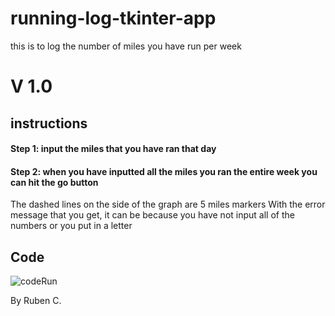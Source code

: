 # running-log-tkinter-app
this is to log the number of miles you have run per week
# V 1.0
## instructions
#### Step 1: input the miles that you have ran that day
#### Step 2: when you have inputted all the miles you ran the entire week you can hit the go button
The dashed lines on the side of the graph are 5 miles markers
With the error message that you get, it can be because you have not input all of the numbers or you put in a letter
## Code
![codeRun](https://github.com/RubenCruchaga/running-log-tkinter-app/assets/146213681/e248c92d-04f4-4cc3-831b-bd345a097859)



By Ruben C.
